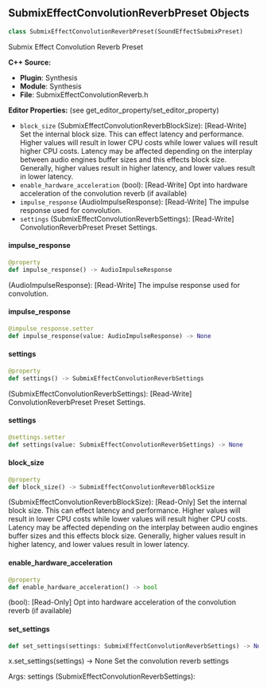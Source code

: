 ## SubmixEffectConvolutionReverbPreset Objects

```python
class SubmixEffectConvolutionReverbPreset(SoundEffectSubmixPreset)
```

Submix Effect Convolution Reverb Preset

**C++ Source:**

- **Plugin**: Synthesis
- **Module**: Synthesis
- **File**: SubmixEffectConvolutionReverb.h

**Editor Properties:** (see get_editor_property/set_editor_property)

- ``block_size`` (SubmixEffectConvolutionReverbBlockSize):  [Read-Write] Set the internal block size. This can effect latency and performance. Higher values will result in
  lower CPU costs while lower values will result higher CPU costs. Latency may be affected depending
  on the interplay between audio engines buffer sizes and this effects block size. Generally, higher
  values result in higher latency, and lower values result in lower latency.
- ``enable_hardware_acceleration`` (bool):  [Read-Write] Opt into hardware acceleration of the convolution reverb (if available)
- ``impulse_response`` (AudioImpulseResponse):  [Read-Write] The impulse response used for convolution.
- ``settings`` (SubmixEffectConvolutionReverbSettings):  [Read-Write] ConvolutionReverbPreset Preset Settings.

<a id="unreal.SubmixEffectConvolutionReverbPreset.impulse_response"></a>

#### impulse_response

```python
@property
def impulse_response() -> AudioImpulseResponse
```

(AudioImpulseResponse):  [Read-Write] The impulse response used for convolution.

<a id="unreal.SubmixEffectConvolutionReverbPreset.impulse_response"></a>

#### impulse_response

```python
@impulse_response.setter
def impulse_response(value: AudioImpulseResponse) -> None
```

<a id="unreal.SubmixEffectConvolutionReverbPreset.settings"></a>

#### settings

```python
@property
def settings() -> SubmixEffectConvolutionReverbSettings
```

(SubmixEffectConvolutionReverbSettings):  [Read-Write] ConvolutionReverbPreset Preset Settings.

<a id="unreal.SubmixEffectConvolutionReverbPreset.settings"></a>

#### settings

```python
@settings.setter
def settings(value: SubmixEffectConvolutionReverbSettings) -> None
```

<a id="unreal.SubmixEffectConvolutionReverbPreset.block_size"></a>

#### block_size

```python
@property
def block_size() -> SubmixEffectConvolutionReverbBlockSize
```

(SubmixEffectConvolutionReverbBlockSize):  [Read-Only] Set the internal block size. This can effect latency and performance. Higher values will result in
lower CPU costs while lower values will result higher CPU costs. Latency may be affected depending
on the interplay between audio engines buffer sizes and this effects block size. Generally, higher
values result in higher latency, and lower values result in lower latency.

<a id="unreal.SubmixEffectConvolutionReverbPreset.enable_hardware_acceleration"></a>

#### enable_hardware_acceleration

```python
@property
def enable_hardware_acceleration() -> bool
```

(bool):  [Read-Only] Opt into hardware acceleration of the convolution reverb (if available)

<a id="unreal.SubmixEffectConvolutionReverbPreset.set_settings"></a>

#### set_settings

```python
def set_settings(settings: SubmixEffectConvolutionReverbSettings) -> None
```

x.set_settings(settings) -> None
Set the convolution reverb settings

Args:
    settings (SubmixEffectConvolutionReverbSettings):

<a id="unreal.ConvolutionReverbPreset"></a>